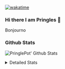 [![wakatime](https://wakatime.com/badge/user/abd317df-612e-44b4-8787-15db7b574b2f.svg)](https://wakatime.com/@abd317df-612e-44b4-8787-15db7b574b2f)
### Hi there I am Pringles 👋

Bonjourno

### Github Stats
![PringlePot' Github Stats](https://github-readme-stats.vercel.app/api?username=PringlePot&show_icons=true&theme=dark&count_private=true)

<details>
  <summary>Detailed Stats</summary>
    
<!--START_SECTION:waka-->
![Code Time](http://img.shields.io/badge/Code%20Time-450%20hrs%2049%20mins-blue)

![Profile Views](http://img.shields.io/badge/Profile%20Views-2-blue)

![Lines of code](https://img.shields.io/badge/From%20Hello%20World%20I%27ve%20Written-110%20Thousand%20lines%20of%20code-blue)

**🐱 My GitHub Data** 

> 🏆 250 Contributions in the Year 2022
 > 
> 📦 90.8 kB Used in GitHub's Storage 
 > 
> 🚫 Not Opted to Hire
 > 
> 📜 10 Public Repositories 
 > 
> 🔑 12 Private Repositories  
 > 
**I'm an Early 🐤** 

```text
🌞 Morning    155 commits    ████░░░░░░░░░░░░░░░░░░░░░   17.69% 
🌆 Daytime    343 commits    █████████░░░░░░░░░░░░░░░░   39.16% 
🌃 Evening    378 commits    ██████████░░░░░░░░░░░░░░░   43.15% 
🌙 Night      0 commits      ░░░░░░░░░░░░░░░░░░░░░░░░░   0.0%

```
📅 **I'm Most Productive on Sunday** 

```text
Monday       167 commits    ████░░░░░░░░░░░░░░░░░░░░░   19.06% 
Tuesday      83 commits     ██░░░░░░░░░░░░░░░░░░░░░░░   9.47% 
Wednesday    100 commits    ██░░░░░░░░░░░░░░░░░░░░░░░   11.42% 
Thursday     124 commits    ███░░░░░░░░░░░░░░░░░░░░░░   14.16% 
Friday       82 commits     ██░░░░░░░░░░░░░░░░░░░░░░░   9.36% 
Saturday     144 commits    ████░░░░░░░░░░░░░░░░░░░░░   16.44% 
Sunday       176 commits    █████░░░░░░░░░░░░░░░░░░░░   20.09%

```


📊 **This Week I Spent My Time On** 

```text
⌚︎ Time Zone: Europe/Amsterdam

💬 Programming Languages: 
Go                       5 hrs 15 mins       ███████████████░░░░░░░░░░   59.69% 
TypeScript               3 hrs 21 mins       █████████░░░░░░░░░░░░░░░░   38.07% 
CSS                      4 mins              ░░░░░░░░░░░░░░░░░░░░░░░░░   0.82% 
JSON                     2 mins              ░░░░░░░░░░░░░░░░░░░░░░░░░   0.44% 
Bash                     2 mins              ░░░░░░░░░░░░░░░░░░░░░░░░░   0.41%

🔥 Editors: 
GoLand                   5 hrs 20 mins       ███████████████░░░░░░░░░░   60.61% 
WebStorm                 3 hrs 28 mins       █████████░░░░░░░░░░░░░░░░   39.39%

🐱‍💻 Projects: 
Backend                  5 hrs 18 mins       ███████████████░░░░░░░░░░   60.23% 
Frontend                 3 hrs 28 mins       █████████░░░░░░░░░░░░░░░░   39.39% 
Viewer                   2 mins              ░░░░░░░░░░░░░░░░░░░░░░░░░   0.39%

💻 Operating System: 
Windows                  8 hrs 49 mins       █████████████████████████   100.0%

```

**I Mostly Code in Java** 

```text
Java                     7 repos             ██████████░░░░░░░░░░░░░░░   41.18% 
JavaScript               2 repos             ███░░░░░░░░░░░░░░░░░░░░░░   11.76% 
TypeScript               2 repos             ███░░░░░░░░░░░░░░░░░░░░░░   11.76% 
HTML                     2 repos             ███░░░░░░░░░░░░░░░░░░░░░░   11.76% 
Python                   1 repo              █░░░░░░░░░░░░░░░░░░░░░░░░   5.88%

```


**Timeline**

![Chart not found](https://raw.githubusercontent.com/PringlePot/PringlePot/main/charts/bar_graph.png) 


 Last Updated on 13/03/2022 00:44:24 UTC
<!--END_SECTION:waka-->

</details>
